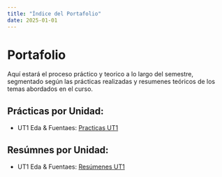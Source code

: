 ```yaml
---
title: "Índice del Portafolio"
date: 2025-01-01
---
```


# **Portafolio**

Aquí estará el proceso práctico y teorico a lo largo del semestre, segmentado según las prácticas realizadas y resumenes teóricos de los temas abordados en el curso. 


## **Prácticas por Unidad:**

- UT1 Eda & Fuentaes: [Practicas UT1](UT1/01-Main.md)

## **Resúmnes por Unidad:**

- UT1 Eda & Fuentaes: [Resúmenes UT1](UT1/IRat_1.ipynb)
